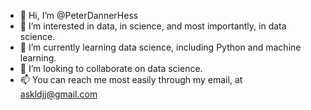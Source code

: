 - 👋 Hi, I’m @PeterDannerHess
- 👀 I’m interested in data, in science, and most importantly, in data science.
- 🌱 I’m currently learning data science, including Python and machine learning.
- 💞️ I’m looking to collaborate on data science.
- 📫 You can reach me most easily through my email, at askldjj@gmail.com

<!---
PeterDannerHess/PeterDannerHess is a ✨ special ✨ repository because its `README.md` (this file) appears on your GitHub profile.
You can click the Preview link to take a look at your changes.
--->

